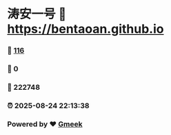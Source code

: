 # 涛安一号 :link: https://bentaoan.github.io 
### :page_facing_up: [116](https://bentaoan.github.io/tag.html) 
### :speech_balloon: 0 
### :hibiscus: 222748 
### :alarm_clock: 2025-08-24 22:13:38 
### Powered by :heart: [Gmeek](https://github.com/Meekdai/Gmeek)
